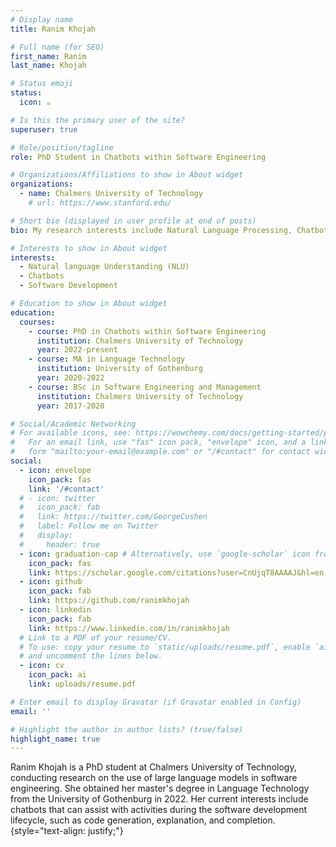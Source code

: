 ```yaml
---
# Display name
title: Ranim Khojah

# Full name (for SEO)
first_name: Ranim
last_name: Khojah

# Status emoji
status:
  icon: ☕️

# Is this the primary user of the site?
superuser: true

# Role/position/tagline
role: PhD Student in Chatbots within Software Engineering

# Organizations/Affiliations to show in About widget
organizations:
  - name: Chalmers University of Technology
    # url: https://www.stanford.edu/

# Short bio (displayed in user profile at end of posts)
bio: My research interests include Natural Language Processing, Chatbots, Software development.

# Interests to show in About widget
interests:
  - Natural language Understanding (NLU)
  - Chatbots
  - Software Development

# Education to show in About widget
education:
  courses:
    - course: PhD in Chatbots within Software Engineering
      institution: Chalmers University of Technology
      year: 2022-present
    - course: MA in Language Technology
      institution: University of Gothenburg
      year: 2020-2022
    - course: BSc in Software Engineering and Management
      institution: Chalmers University of Technology
      year: 2017-2020

# Social/Academic Networking
# For available icons, see: https://wowchemy.com/docs/getting-started/page-builder/#icons
#   For an email link, use "fas" icon pack, "envelope" icon, and a link in the
#   form "mailto:your-email@example.com" or "/#contact" for contact widget.
social:
  - icon: envelope
    icon_pack: fas
    link: '/#contact'
  # - icon: twitter
  #   icon_pack: fab
  #   link: https://twitter.com/GeorgeCushen
  #   label: Follow me on Twitter
  #   display:
  #     header: true
  - icon: graduation-cap # Alternatively, use `google-scholar` icon from `ai` icon pack
    icon_pack: fas
    link: https://scholar.google.com/citations?user=CnUjqT8AAAAJ&hl=en
  - icon: github
    icon_pack: fab
    link: https://github.com/ranimkhojah
  - icon: linkedin
    icon_pack: fab
    link: https://www.linkedin.com/in/ranimkhojah
  # Link to a PDF of your resume/CV.
  # To use: copy your resume to `static/uploads/resume.pdf`, enable `ai` icons in `params.yaml`,
  # and uncomment the lines below.
  - icon: cv
    icon_pack: ai
    link: uploads/resume.pdf

# Enter email to display Gravatar (if Gravatar enabled in Config)
email: ''

# Highlight the author in author lists? (true/false)
highlight_name: true
---
```


Ranim Khojah is a PhD student at Chalmers University of Technology, conducting research on the use of large language models in software engineering. She obtained her master's degree in Language Technology from the University of Gothenburg in 2022. Her current interests include chatbots that can assist with activities during the software development lifecycle, such as code generation, explanation, and completion.
{style="text-align: justify;"}
